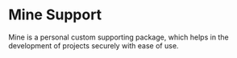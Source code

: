# Mine Support

Mine is a personal custom supporting package, which helps in the development of projects securely with ease of use.
